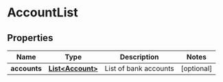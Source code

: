 
# AccountList

## Properties
Name | Type | Description | Notes
------------ | ------------- | ------------- | -------------
**accounts** | [**List&lt;Account&gt;**](Account.md) | List of bank accounts |  [optional]



